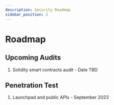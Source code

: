 ```yaml
---
description: Security Roadmap
sidebar_position: 2
---
```


# Roadmap

## Upcoming Audits
1. Solidity smart contracts audit - Date TBD
## Penetration Test
1. Launchpad and public APIs - September 2023
